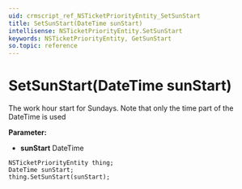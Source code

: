 ```yaml
---
uid: crmscript_ref_NSTicketPriorityEntity_SetSunStart
title: SetSunStart(DateTime sunStart)
intellisense: NSTicketPriorityEntity.SetSunStart
keywords: NSTicketPriorityEntity, GetSunStart
so.topic: reference
---
```


# SetSunStart(DateTime sunStart)

The work hour start for Sundays. Note that only the time part of the DateTime is used

**Parameter:** 
* **sunStart** DateTime

```crmscript
NSTicketPriorityEntity thing;
DateTime sunStart;
thing.SetSunStart(sunStart);
```

